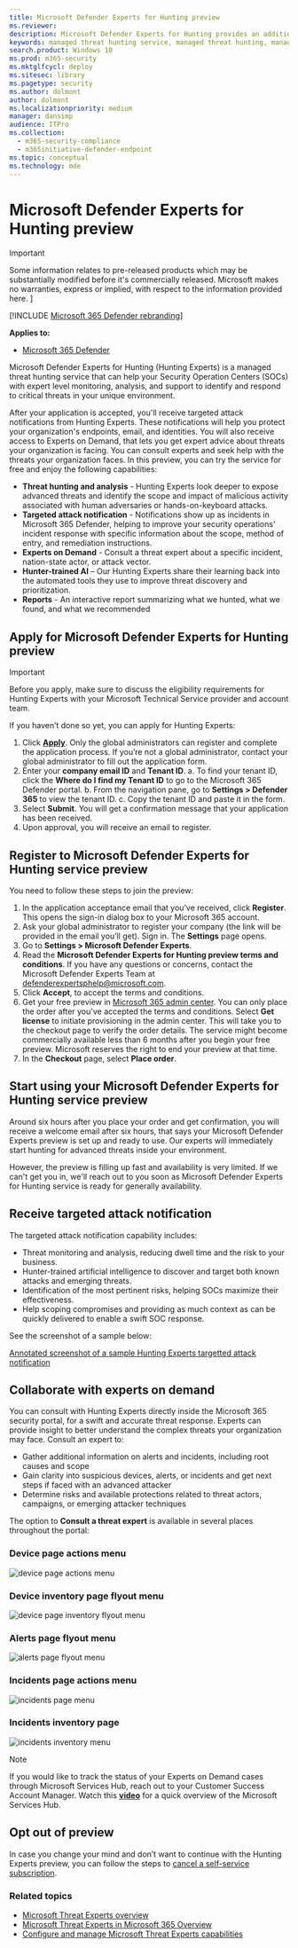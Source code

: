 ```yaml
---
title: Microsoft Defender Experts for Hunting preview
ms.reviewer:
description: Microsoft Defender Experts for Hunting provides an additional layer of expertise to Microsoft Defender for Endpoint.
keywords: managed threat hunting service, managed threat hunting, managed detection and response (MDR) service, MTE, Microsoft Threat Experts, MTE-TAN, targeted attack notification, Targeted Attack Notification, Microsoft Defender Experts for hunting
search.product: Windows 10
ms.prod: m365-security
ms.mktglfcycl: deploy
ms.sitesec: library
ms.pagetype: security
ms.author: dolmont
author: dolmont
ms.localizationpriority: medium
manager: dansimp
audience: ITPro
ms.collection:
  - m365-security-compliance
  - m365initiative-defender-endpoint
ms.topic: conceptual
ms.technology: mde
---
```


# Microsoft Defender Experts for Hunting preview

> [!IMPORTANT]
> Some information relates to pre-released products which may be substantially modified before it's commercially released. Microsoft makes no warranties, express or implied, with respect to the information provided here.
]

[!INCLUDE [Microsoft 365 Defender rebranding](../../includes/microsoft-defender.md)]

**Applies to:**

- [Microsoft 365 Defender](https://go.microsoft.com/fwlink/?linkid=2118804)

Microsoft Defender Experts for Hunting (Hunting Experts) is a managed threat hunting service that can help your Security Operation Centers (SOCs) with expert level monitoring, analysis, and support to identify and respond to critical threats in your unique environment.

After your application is accepted, you'll receive targeted attack notifications from Hunting Experts. These notifications will help you protect your organization's endpoints, email, and identities. You will also receive access to Experts on Demand, that lets you get expert advice about threats your organization is facing. You can consult experts and seek help with the threats your organization faces. In this preview, you can try the service for free and enjoy the following capabilities:

- **Threat hunting and analysis** - Hunting Experts look deeper to expose 
advanced threats and identify the scope and impact of malicious activity associated with human adversaries or hands-on-keyboard attacks. 
- **Targeted attack notification** - Notifications show up as incidents in Microsoft 365 Defender, helping to improve your security operations' incident response with specific information about the scope, method of entry, and remediation instructions. 
- **Experts on Demand** - Consult a threat expert about a specific incident, nation-state actor, or attack vector. 
- **Hunter-trained AI** – Our Hunting Experts share their learning back into the automated tools they use to improve threat discovery and prioritization. 
- **Reports** - An interactive report summarizing what we hunted, what we found, and what we recommended

## Apply for Microsoft Defender Experts for Hunting preview

>[!IMPORTANT]
>Before you apply, make sure to discuss the eligibility requirements for Hunting Experts with your Microsoft Technical Service provider and account team.

If you haven’t done so yet, you can apply for Hunting Experts:

1. Click [**Apply**](https://aka.ms/expandedMTEprev). Only the global administrators can register and complete the application process. If you’re not a global administrator, contact your global administrator to fill out the application form.
2. Enter your **company email ID** and **Tenant ID**.
    a. To find your tenant ID, click the **Where do I find my Tenant ID** to go to the Microsoft 365 Defender portal.
    b. From the navigation pane, go to **Settings > Defender 365** to view the tenant ID.
    c. Copy the tenant ID and paste it in the form.
3. Select **Submit**. You will get a confirmation message that your application has been received.  
4. Upon approval, you will receive an email to register.

## Register to Microsoft Defender Experts for Hunting service preview

You need to follow these steps to join the preview:

1. In the application acceptance email that you’ve received, click **Register**. This opens the sign-in dialog box to your Microsoft 365 account.
2. Ask your global administrator to register your company (the link will be provided in the email you’ll get). Sign in. The **Settings** page opens.
3. Go to **Settings > Microsoft Defender Experts**.
4. Read the **Microsoft Defender Experts for Hunting preview terms and conditions**. If you have any questions or concerns, contact the Microsoft Defender Experts Team at defenderexpertsphelp@microsoft.com.
5. Click **Accept**, to accept the terms and conditions.
6. Get your free preview in [Microsoft 365 admin center](https://www.microsoft.com/en-us/microsoft-365/business/office-365-administration). 
You can only place the order after you've accepted the terms and conditions. Select **Get license** to initiate provisioning in the admin center. This will take you to the checkout page to verify the order details. The service might become commercially available less than 6 months after you begin your free preview.  Microsoft reserves the right to end your preview at that time.
7. In the **Checkout** page, select **Place order**.  

## Start using your Microsoft Defender Experts for Hunting service preview

Around six hours after you place your order and get confirmation, you will receive a welcome email after six hours, that says your Microsoft Defender Experts preview is set up and ready to use. Our experts will immediately start hunting for advanced threats inside your environment.

However, the preview is filling up fast and availability is very limited. If we can't get you in, we'll reach out to you soon as Microsoft Defender Experts for Hunting service is ready for generally availability. 

## Receive targeted attack notification

The targeted attack notification capability includes:

- Threat monitoring and analysis, reducing dwell time and the risk to your business.
- Hunter-trained artificial intelligence to discover and target both known attacks and emerging threats.
- Identification of the most pertinent risks, helping SOCs maximize their effectiveness.
- Help scoping compromises and providing as much context as can be quickly delivered to enable a swift SOC response.

See the screenshot of a sample below:

[Annotated screenshot of a sample Hunting Experts targetted attack notification]()

## Collaborate with experts on demand

You can consult with Hunting Experts directly inside the Microsoft 365 security portal, for a swift and accurate threat response. Experts can provide insight to better understand the complex threats your organization may face. Consult an expert to:

- Gather additional information on alerts and incidents, including root causes and scope
- Gain clarity into suspicious devices, alerts, or incidents and get next steps if faced with an advanced attacker
- Determine risks and available protections related to threat actors, campaigns, or emerging attacker techniques

The option to **Consult a threat expert** is available in several places throughout the portal:

### Device page actions menu

![device page actions menu](../../media/Device-page-actions-menu.png)

### Device inventory page flyout menu

![device page inventory flyout menu](../../media/Device-inventory-page-flyout-menu.png)

### Alerts page flyout menu

![alerts page flyout menu](../../media/Alerts-page-flyout-menu.png)

### Incidents page actions menu

![incidents page menu](../../media/incidents-page-actions-menu.png)

### Incidents inventory page

![incidents inventory menu](../../media/Incidents-inventory-page.png)

>[!NOTE]
> If you would like to track the status of your Experts on Demand cases through Microsoft Services Hub, reach out to your Customer Success Account Manager. Watch this **[video](https://www.microsoft.com/videoplayer/embed/RE4pk9f)** for a quick overview of the Microsoft Services Hub.

## Opt out of preview

In case you change your mind and don’t want to continue with the Hunting Experts preview, you can follow the steps to [cancel a self-service subscription](https://docs.microsoft.com/en-us/microsoft-365/commerce/subscriptions/manage-self-service-purchases-admins?view=o365-worldwide#cancel-a-self-service-purchase-subscription).  

### Related topics

- [Microsoft Threat Experts overview](microsoft-threat-experts.md)
- [Microsoft Threat Experts in Microsoft 365 Overview](https://docs.microsoft.com/microsoft-365/security/mtp/microsoft-threat-experts)
- [Configure and manage Microsoft Threat Experts capabilities](configure-microsoft-threat-experts.md)
